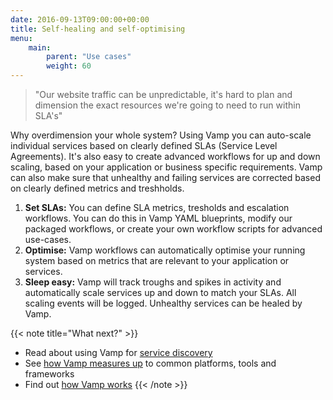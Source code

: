 ```yaml
---
date: 2016-09-13T09:00:00+00:00
title: Self-healing and self-optimising
menu:
    main: 
        parent: "Use cases"
        weight: 60
---
```


> "Our website traffic can be unpredictable, it's hard to plan and dimension the exact resources we're going to need to run within SLA's"

Why overdimension your whole system? Using Vamp you can auto-scale individual services based on clearly defined SLAs (Service Level Agreements). It's also easy to create advanced workflows for up and down scaling, based on your application or business specific requirements. Vamp can also make sure that unhealthy and failing services are corrected based on clearly defined metrics and treshholds.

1. __Set SLAs:__ You can define SLA metrics, tresholds and escalation workflows. You can do this in Vamp YAML blueprints, modify our packaged workflows, or create your own workflow scripts for advanced use-cases.
2. __Optimise:__ Vamp workflows can automatically optimise your running system based on metrics that are relevant to your application or services.
3. __Sleep easy:__ Vamp will track troughs and spikes in activity and automatically scale services up and down to match your SLAs. All scaling events will be logged. Unhealthy services can be healed by Vamp.

{{< note title="What next?" >}}
* Read about using Vamp for [service discovery](/why-use-vamp/use-cases/service-discovery/)
* See [how Vamp measures up](/why-use-vamp/vamp-compared-to/proxies-and-load-balancers/) to common platforms, tools and frameworks  
* Find out [how Vamp works](/documentation/how-vamp-works/architecture-and-components)
{{< /note >}}